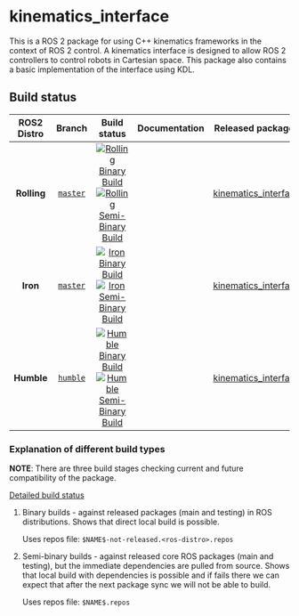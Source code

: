 # kinematics_interface
This is a ROS 2 package for using C++ kinematics frameworks in the context of ROS 2 control. A kinematics interface is designed to allow ROS 2 controllers to control robots in Cartesian space. This package also contains a basic implementation of the interface using KDL.

## Build status

ROS2 Distro | Branch | Build status | Documentation | Released packages
:---------: | :----: | :----------: | :-----------: | :---------------:
**Rolling** | [`master`](https://github.com/ros-controls/kinematics_interface/tree/master) | [![Rolling Binary Build](https://github.com/ros-controls/kinematics_interface/actions/workflows/rolling-binary-build-main.yml/badge.svg?branch=master)](https://github.com/ros-controls/kinematics_interface/actions/workflows/rolling-binary-build-main.yml?branch=master) <br /> [![Rolling Semi-Binary Build](https://github.com/ros-controls/kinematics_interface/actions/workflows/rolling-semi-binary-build-main.yml/badge.svg?branch=master)](https://github.com/ros-controls/kinematics_interface/actions/workflows/rolling-semi-binary-build-main.yml?branch=master) |   | [kinematics_interface](https://index.ros.org/p/kinematics_interface/#rolling)
**Iron** | [`master`](https://github.com/ros-controls/kinematics_interface/tree/master) | [![Iron Binary Build](https://github.com/ros-controls/kinematics_interface/actions/workflows/iron-binary-build-main.yml/badge.svg?branch=master)](https://github.com/ros-controls/kinematics_interface/actions/workflows/iron-binary-build-main.yml?branch=master) <br /> [![Iron Semi-Binary Build](https://github.com/ros-controls/kinematics_interface/actions/workflows/iron-semi-binary-build-main.yml/badge.svg?branch=master)](https://github.com/ros-controls/kinematics_interface/actions/workflows/iron-semi-binary-build-main.yml?branch=master) |   | [kinematics_interface](https://index.ros.org/p/kinematics_interface/#iron)
**Humble** | [`humble`](https://github.com/ros-controls/kinematics_interface/tree/master) | [![Humble Binary Build](https://github.com/ros-controls/kinematics_interface/actions/workflows/humble-binary-build-main.yml/badge.svg?branch=master)](https://github.com/ros-controls/kinematics_interface/actions/workflows/humble-binary-build-main.yml?branch=master) <br /> [![Humble Semi-Binary Build](https://github.com/ros-controls/kinematics_interface/actions/workflows/humble-semi-binary-build-main.yml/badge.svg?branch=master)](https://github.com/ros-controls/kinematics_interface/actions/workflows/humble-semi-binary-build-main.yml?branch=master) |   | [kinematics_interface](https://index.ros.org/p/kinematics_interface/#humble)

### Explanation of different build types

**NOTE**: There are three build stages checking current and future compatibility of the package.

[Detailed build status](.github/workflows/README.md)

1. Binary builds - against released packages (main and testing) in ROS distributions. Shows that direct local build is possible.

   Uses repos file: `$NAME$-not-released.<ros-distro>.repos`

1. Semi-binary builds - against released core ROS packages (main and testing), but the immediate dependencies are pulled from source.
   Shows that local build with dependencies is possible and if fails there we can expect that after the next package sync we will not be able to build.

   Uses repos file: `$NAME$.repos`
